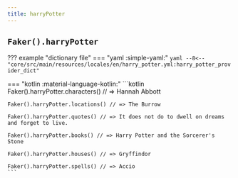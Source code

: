```yaml
---
title: harryPotter
---
```


## `Faker().harryPotter`

??? example "dictionary file"
    === "yaml :simple-yaml:"
        ```yaml
        --8<-- "core/src/main/resources/locales/en/harry_potter.yml:harry_potter_provider_dict"
        ```

=== "kotlin :material-language-kotlin:"
    ```kotlin
    Faker().harryPotter.characters() // => Hannah Abbott

    Faker().harryPotter.locations() // => The Burrow

    Faker().harryPotter.quotes() // => It does not do to dwell on dreams and forget to live.

    Faker().harryPotter.books() // => Harry Potter and the Sorcerer's Stone

    Faker().harryPotter.houses() // => Gryffindor

    Faker().harryPotter.spells() // => Accio
    ```

